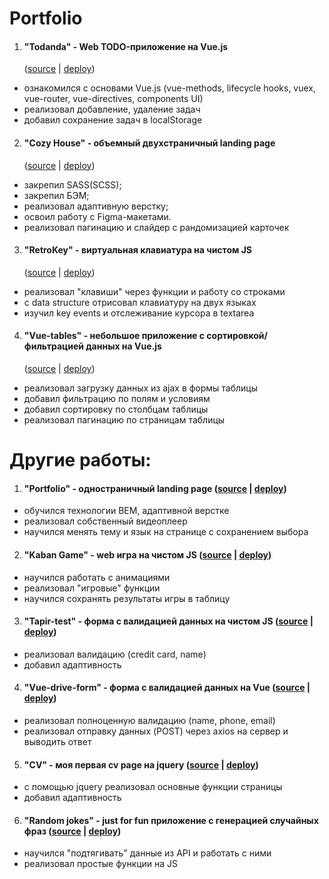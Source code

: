 # Portfolio

1. #### "Todanda" - Web TODO-приложение на Vue.js
   ([source](https://github.com/acbukka/Todanda) | [deploy](https://acbukka.github.io/Todanda/))
- ознакомился с основами Vue.js (vue-methods, lifecycle hooks, vuex, vue-router, vue-directives, components UI)
- реализовал добавление, удаление задач
- добавил сохранение задач в localStorage
2. #### "Cozy House" - объемный двухстраничный landing page
   ([source](https://github.com/acbukka/Todanda) | [deploy](https://acbukka.github.io/Todanda/))
- закрепил SASS(SCSS);
- закрепил БЭМ;
- реализовал адаптивную верстку;
- освоил работу с Figma-макетами.
- реализовал пагинацию и слайдер с рандомизацией карточек

3. #### "RetroKey" - виртуальная клавиатура на чистом JS
   ([source](https://github.com/acbukka/virtual-keyboard/tree/gh-pages) | [deploy](https://acbukka.github.io/virtual-keyboard/))
- реализовал "клавиши" через функции и работу со строками
- с data structure отрисовал клавиатуру на двух языках
- изучил key events и отслеживание курсора в textarea

4. #### "Vue-tables" - небольшое приложение с сортировкой/фильтрацией данных на Vue.js
   ([source](https://github.com/acbukka/vue-tables) | [deploy](https://acbukka.github.io/vue-tables/))
- реализовал загрузку данных из ajax в формы таблицы
- добавил фильтрацию по полям и условиям
- добавил сортировку по столбцам таблицы
- реализовал пагинацию по страницам таблицы

# Другие работы:
1. #### "Portfolio" - одностраничный landing page ([source](https://github.com/acbukka/Todanda) | [deploy](https://acbukka.github.io/Todanda/))
- обучился технологии BEM, адаптивной верстке
- реализовал собственный видеоплеер
- научился менять тему и язык на странице с сохранением выбора
2. #### "Kaban Game" - web игра на чистом JS ([source](https://github.com/acbukka/Todanda) | [deploy](https://acbukka.github.io/Todanda/))
- научился работать с анимациями
- реализовал "игровые" функции
- научился сохранять результаты игры в таблицу
3. #### "Tapir-test" - форма с валидацией данных на чистом JS ([source](https://github.com/acbukka/tapir-test) | [deploy](https://acbukka.github.io/tapir-test/))
- реализовал валидацию (credit card, name)
- добавил адаптивность
4. #### "Vue-drive-form" - форма с валидацией данных на Vue ([source](https://github.com/acbukka/vue-drive-form) | [deploy](https://acbukka.github.io/vue-drive-form/))
- реализовал полноценную валидацию (name, phone, email)
- реализовал отправку данных (POST) через axios на сервер и выводить ответ
5. #### "CV" - моя первая cv page на jquery ([source](https://github.com/acbukka/Todanda) | [deploy](https://acbukka.github.io/Todanda/))
- с помощью jquery реализовал основные функции страницы
- добавил адаптивность
6. #### "Random jokes" - just for fun приложение с генерацией случайных фраз ([source](https://github.com/acbukka/Todanda) | [deploy](https://acbukka.github.io/Todanda/))
- научился "подтягивать" данные из API и работать с ними
- реализовал простые функции на JS

